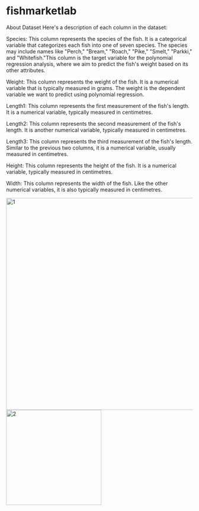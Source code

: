 # fishmarketlab

About Dataset Here's a description of each column in the dataset:

Species: This column represents the species of the fish. It is a categorical variable that categorizes each fish into one of seven species. The species may include names like "Perch," "Bream," "Roach," "Pike," "Smelt," "Parkki," and "Whitefish."This column is the target variable for the polynomial regression analysis, where we aim to predict the fish's weight based on its other attributes.

Weight: This column represents the weight of the fish. It is a numerical variable that is typically measured in grams. The weight is the dependent variable we want to predict using polynomial regression.

Length1: This column represents the first measurement of the fish's length. It is a numerical variable, typically measured in centimetres.

Length2: This column represents the second measurement of the fish's length. It is another numerical variable, typically measured in centimetres.

Length3: This column represents the third measurement of the fish's length. Similar to the previous two columns, it is a numerical variable, usually measured in centimetres.

Height: This column represents the height of the fish. It is a numerical variable, typically measured in centimetres.

Width: This column represents the width of the fish. Like the other numerical variables, it is also typically measured in centimetres.

<img width="572" alt="1" src="https://github.com/valuetech2/fishmarketlab/assets/157943305/3f4d2989-ffa6-4d14-bad4-2aada37bc4c2">

<img width="257" alt="2" src="https://github.com/valuetech2/fishmarketlab/assets/157943305/0f6cf1d0-5fb2-4415-85e2-898e7e3d86b3">
